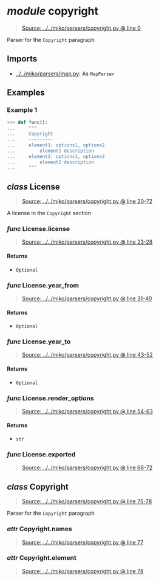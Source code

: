 # *module* **copyright**

> [Source: ../../miko/parsers/copyright.py @ line 0](../../miko/parsers/copyright.py#L0)

Parser for the `Copyright` paragraph

## Imports

- [../../miko/parsers/map.py](../../miko/parsers/map.py): As `MapParser`

## Examples

### Example 1

```python
>>> def func():
...     """
...     Copyright
...     ---------
...     element1: options1, options2
...         element1 description
...     element2: options1, options2
...         element2 description
...     """
```

## *class* **License**

> [Source: ../../miko/parsers/copyright.py @ line 20-72](../../miko/parsers/copyright.py#L20-L72)

A license in the `Copyright` section

### *func* License.**license**

> [Source: ../../miko/parsers/copyright.py @ line 23-28](../../miko/parsers/copyright.py#L23-L28)

#### Returns

- `Optional`

### *func* License.**year_from**

> [Source: ../../miko/parsers/copyright.py @ line 31-40](../../miko/parsers/copyright.py#L31-L40)

#### Returns

- `Optional`

### *func* License.**year_to**

> [Source: ../../miko/parsers/copyright.py @ line 43-52](../../miko/parsers/copyright.py#L43-L52)

#### Returns

- `Optional`

### *func* License.**render_options**

> [Source: ../../miko/parsers/copyright.py @ line 54-63](../../miko/parsers/copyright.py#L54-L63)

#### Returns

- `str`

### *func* License.**exported**

> [Source: ../../miko/parsers/copyright.py @ line 66-72](../../miko/parsers/copyright.py#L66-L72)

## *class* **Copyright**

> [Source: ../../miko/parsers/copyright.py @ line 75-78](../../miko/parsers/copyright.py#L75-L78)

Parser for the `Copyright` paragraph

### *attr* Copyright.**names**

> [Source: ../../miko/parsers/copyright.py @ line 77](../../miko/parsers/copyright.py#L77)

### *attr* Copyright.**element**

> [Source: ../../miko/parsers/copyright.py @ line 78](../../miko/parsers/copyright.py#L78)
